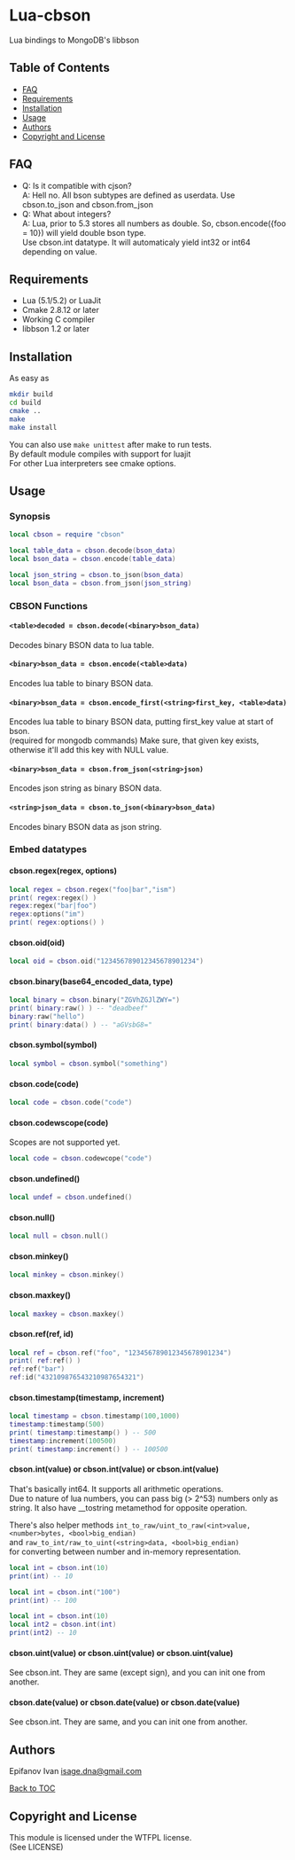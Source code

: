# Lua-cbson

Lua bindings to MongoDB's libbson

## Table of Contents

* [FAQ](#faq)
* [Requirements](#requirements)
* [Installation](#installation)
* [Usage](#usage)
* [Authors](#authors)
* [Copyright and License](#copyright-and-license)

## FAQ

* Q: Is it compatible with cjson?  
  A: Hell no. All bson subtypes are defined as userdata. Use cbson.to_json and cbson.from_json
* Q: What about integers?  
  A: Lua, prior to 5.3 stores all numbers as double. So, cbson.encode({foo = 10}) will yield double bson type.  
     Use cbson.int datatype. It will automaticaly yield int32 or int64 depending on value.

## Requirements

* Lua (5.1/5.2) or LuaJit
* Cmake 2.8.12 or later
* Working C compiler
* libbson 1.2 or later

## Installation

As easy as  
```bash
mkdir build
cd build
cmake ..
make
make install
```

You can also use `make unittest` after make to run tests.  
By default module compiles with support for luajit  
For other Lua interpreters see cmake options.

## Usage

### Synopsis

```lua
local cbson = require "cbson"

local table_data = cbson.decode(bson_data)
local bson_data = cbson.encode(table_data)

local json_string = cbson.to_json(bson_data)
local bson_data = cbson.from_json(json_string)
```

### CBSON Functions

#### `<table>decoded = cbson.decode(<binary>bson_data)`

Decodes binary BSON data to lua table.

#### `<binary>bson_data = cbson.encode(<table>data)`

Encodes lua table to binary BSON data.

#### `<binary>bson_data = cbson.encode_first(<string>first_key, <table>data)`

Encodes lua table to binary BSON data, putting first_key value at start of bson.  
(required for mongodb commands)
Make sure, that given key exists, otherwise it'll add this key with NULL value.

#### `<binary>bson_data = cbson.from_json(<string>json)`

Encodes json string as binary BSON data.

#### `<string>json_data = cbson.to_json(<binary>bson_data)`

Encodes binary BSON data as json string.

### Embed datatypes

#### cbson.regex(<string>regex, <string>options)

```lua
local regex = cbson.regex("foo|bar","ism")
print( regex:regex() )
regex:regex("bar|foo")
regex:options("im")
print( regex:options() )
```

#### cbson.oid(<string>oid)

```lua
local oid = cbson.oid("123456789012345678901234")
```

#### cbson.binary(<string>base64_encoded_data, <opt int> type)

```lua
local binary = cbson.binary("ZGVhZGJlZWY=")
print( binary:raw() ) -- "deadbeef"
binary:raw("hello")
print( binary:data() ) -- "aGVsbG8="
```

#### cbson.symbol(<string>symbol)

```lua
local symbol = cbson.symbol("something")
```

#### cbson.code(<string>code)

```lua
local code = cbson.code("code")
```

#### cbson.codewscope(<string>code)

Scopes are not supported yet.

```lua
local code = cbson.codewcope("code")
```

#### cbson.undefined()

```lua
local undef = cbson.undefined()
```

#### cbson.null()

```lua
local null = cbson.null()
```

#### cbson.minkey()

```lua
local minkey = cbson.minkey()
```

#### cbson.maxkey()

```lua
local maxkey = cbson.maxkey()
```

#### cbson.ref(<string>ref, <string>id)

```lua
local ref = cbson.ref("foo", "123456789012345678901234")
print( ref:ref() )
ref:ref("bar")
ref:id("432109876543210987654321")
```

#### cbson.timestamp(<number>timestamp, <number>increment)

```lua
local timestamp = cbson.timestamp(100,1000)
timestamp:timestamp(500)
print( timestamp:timestamp() ) -- 500
timestamp:increment(100500)
print( timestamp:increment() ) -- 100500

```

#### cbson.int(<number>value) or cbson.int(<int>value) or cbson.int(<string>value)

That's basically int64. It supports all arithmetic operations.  
Due to nature of lua numbers, you can pass big (> 2^53) numbers only as string.
It also have __tostring metamethod for opposite operation.

There's also helper methods `int_to_raw/uint_to_raw(<int>value, <number>bytes, <bool>big_endian)`  
and `raw_to_int/raw_to_uint(<string>data, <bool>big_endian)`  
for converting between number and in-memory representation.

```lua
local int = cbson.int(10)
print(int) -- 10

local int = cbson.int("100")
print(int) -- 100

local int = cbson.int(10)
local int2 = cbson.int(int)
print(int2) -- 10

```

#### cbson.uint(<number>value) or cbson.uint(<uint>value) or cbson.uint(<string>value)

See cbson.int. They are same (except sign), and you can init one from another.

#### cbson.date(<number>value) or cbson.date(<date>value) or cbson.date(<string>value)

See cbson.int. They are same, and you can init one from another.

## Authors

Epifanov Ivan <isage.dna@gmail.com>

[Back to TOC](#table-of-contents)

## Copyright and License

This module is licensed under the WTFPL license.  
(See LICENSE)
